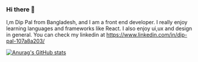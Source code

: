 ### Hi there 🤙

I,m Dip Pal from Bangladesh, and I am a front end developer. I really enjoy learning languages and frameworks like React. I also enjoy ui,ux and design in general. You can check my linkedin at https://www.linkedin.com/in/dip-pal-107a8a203/

[![Anurag's GitHub stats](https://github-readme-stats.vercel.app/api?username=DipPal513)](https://github.com/DipPal513/github-readme-stats)
